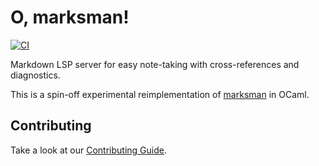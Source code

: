 # O, marksman!

[![CI](https://github.com/artempyanykh/omarksman/actions/workflows/ci.yml/badge.svg)](https://github.com/artempyanykh/omarksman/actions/workflows/ci.yml)

Markdown LSP server for easy note-taking with cross-references and diagnostics.

This is a spin-off experimental reimplementation of [marksman](https://github.com/artempyanykh/marksman) in OCaml.

## Contributing

Take a look at our [Contributing Guide](CONTRIBUTING.md).
